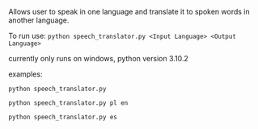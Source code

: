 Allows user to speak in one language and translate it to spoken words in another language.

To run use: `python speech_translator.py <Input Language> <Output Language>`

currently only runs on windows, python version 3.10.2

examples:

`python speech_translator.py`

`python speech_translator.py pl en`

`python speech_translator.py es`
